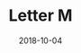 ---
title: Letter M
date: '2018-10-04'
thumb_image: images/mar-3yo/letter-m.jpg
thumb_image_alt: Letter M
image: images/mar-3yo/letter-m.jpg
image_alt: Letter M
template: project
---	